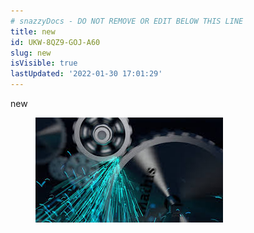 ```yaml
---
# snazzyDocs - DO NOT REMOVE OR EDIT BELOW THIS LINE
title: new
id: UKW-8QZ9-GOJ-A60
slug: new
isVisible: true
lastUpdated: '2022-01-30 17:01:29'
---
```

new

<figure><img src="https://github.com/rogerraa/callout-md-test/raw/main/images/lhRlz2BaeV7ot96IdDmj.jpeg"></figure>